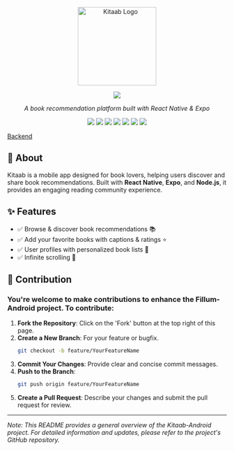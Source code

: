 
<p align="center">
  <img src="https://github.com/user-attachments/assets/96c4c130-354c-4214-89b7-d98bc8f74ba8" alt="Kitaab Logo" width="180">
</p>

<p align="center">
  <img src="https://readme-typing-svg.herokuapp.com?size=30&center=true&vCenter=true&width=600&lines=Welcome+to+Kitaab📖;Discover+Great+Books;Share+Your+Recommendations!">
</p>



<p align="center"><i>A book recommendation platform built with React Native & Expo </i></p>

  



<p align="center">
  <img src="https://img.shields.io/badge/React_Native-20232A?style=for-the-badge&logo=react&logoColor=61DAFB">
  <img src="https://img.shields.io/badge/Expo-1B1F23?style=for-the-badge&logo=expo&logoColor=white">
  <img src="https://img.shields.io/badge/Node.js-43853D?style=for-the-badge&logo=node.js&logoColor=white">
  <img src="https://img.shields.io/badge/Express.js-404D59?style=for-the-badge">
  <img src="https://img.shields.io/badge/MongoDB-4EA94B?style=for-the-badge&logo=mongodb&logoColor=white">
  <img src="https://img.shields.io/badge/JWT-black?style=for-the-badge&logo=jsonwebtokens">
  <img src="https://img.shields.io/badge/Cloudinary-3448C5?style=for-the-badge&logo=cloudinary&logoColor=white">
</p>

[Backend](https://github.com/zenpai6996/Kitaab-backend)


## 📖 About  
Kitaab is a mobile app designed for book lovers, helping users discover and share book recommendations. Built with **React Native**, **Expo**, and **Node.js**, it provides an engaging reading community experience.  

## ✨ Features  
- ✅ Browse & discover book recommendations 📚  
- ✅ Add your favorite books with captions & ratings ⭐  
- ✅ User profiles with personalized book lists 👤  
- ✅ Infinite scrolling  🚀  










## 🤝 Contribution

### You're welcome to make contributions to enhance the Fillum-Android project. To contribute:

1. **Fork the Repository**: Click on the 'Fork' button at the top right of this page.
2. **Create a New Branch**: For your feature or bugfix.
   ```bash
   git checkout -b feature/YourFeatureName
   ```
3. **Commit Your Changes**: Provide clear and concise commit messages.
4. **Push to the Branch**:
   ```bash
   git push origin feature/YourFeatureName
   ```
5. **Create a Pull Request**: Describe your changes and submit the pull request for review.



---

*Note: This README provides a general overview of the Kitaab-Android project. For detailed information and updates, please refer to the project's GitHub repository.*

